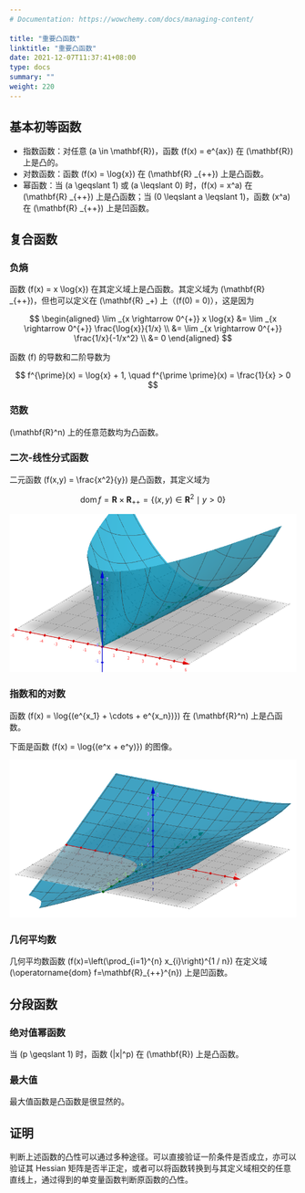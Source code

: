 ```yaml
---
# Documentation: https://wowchemy.com/docs/managing-content/

title: "重要凸函数"
linktitle: "重要凸函数"
date: 2021-12-07T11:37:41+08:00
type: docs
summary: ""
weight: 220
---
```


<!--more-->

## 基本初等函数

- 指数函数：对任意 \(a \in \mathbf{R}\)，函数 \(f(x) = e^{ax}\) 在 \(\mathbf{R}\) 上是凸的。
- 对数函数：函数 \(f(x) = \log{x}\) 在 \(\mathbf{R} _{++}\) 上是凸函数。
- 幂函数：当 \(a \geqslant 1\) 或 \(a \leqslant 0\) 时，\(f(x) = x^a\) 在 \(\mathbf{R} _{++}\) 上是凸函数；当 \(0 \leqslant a \leqslant 1\)，函数 \(x^a\) 在 \(\mathbf{R} _{++}\) 上是凹函数。

## 复合函数

### 负熵

函数 \(f(x) = x \log{x}\) 在其定义域上是凸函数。其定义域为 \(\mathbf{R} _{++}\)，但也可以定义在 \(\mathbf{R} _+\) 上（\(f(0) = 0\)），这是因为

$$
\begin{aligned}
    \lim _{x \rightarrow 0^{+}} x \log{x} &= \lim _{x \rightarrow 0^{+}} \frac{\log{x}}{1/x}  \\
    &= \lim _{x \rightarrow 0^{+}} \frac{1/x}{-1/x^2} \\
    &= 0
\end{aligned}
$$

函数 \(f\) 的导数和二阶导数为

$$
f^{\prime}(x) = \log{x} + 1, \quad f^{\prime \prime}(x) = \frac{1}{x} > 0
$$

### 范数

\(\mathbf{R}^n\) 上的任意范数均为凸函数。

### 二次-线性分式函数

二元函数 \(f(x,y) = \frac{x^2}{y}\) 是凸函数，其定义域为

$$
\operatorname{dom} f = \mathbf{R} \times \mathbf{R} _{++} = \{ (x, y) \in \mathbf{R} ^2 \mid y > 0 \}
$$

![](083668ee8e05363e5194f9c2671d419b.png)

### 指数和的对数

函数 \(f(x) = \log{(e^{x_1} + \cdots + e^{x_n})}\) 在 \(\mathbf{R}^n\) 上是凸函数。

下面是函数 \(f(x) = \log{(e^x + e^y)}\) 的图像。

![](96083f11deb407c668e7f5a77af7fd66.png)

### 几何平均数

几何平均数函数 \(f(x)=\left(\prod_{i=1}^{n} x_{i}\right)^{1 / n}\) 在定义域 \(\operatorname{dom} f=\mathbf{R}_{++}^{n}\) 上是凹函数。

## 分段函数

### 绝对值幂函数

当 \(p \geqslant 1\) 时，函数 \(|x|^p\) 在 \(\mathbf{R}\) 上是凸函数。

### 最大值

最大值函数是凸函数是很显然的。

## 证明

判断上述函数的凸性可以通过多种途径。可以直接验证一阶条件是否成立，亦可以验证其 Hessian 矩阵是否半正定，或者可以将函数转换到与其定义域相交的任意直线上，通过得到的单变量函数判断原函数的凸性。